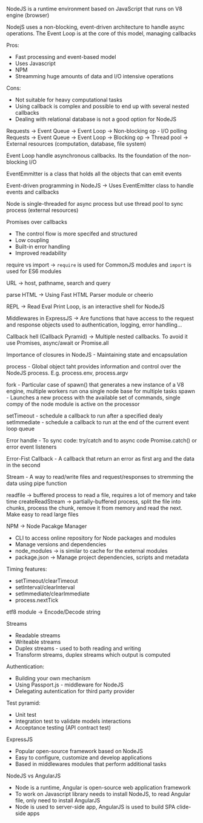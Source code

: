 NodeJS is a runtime environment based on JavaScript that runs on V8 engine (browser)

NodejS uses a non-blocking, event-driven architecture to handle async operations. The Event Loop is at the core of this model, managing callbacks

Pros:
- Fast processing and event-based model
- Uses Javascript
- NPM
- Streamming huge amounts of data and I/O intensive operations

Cons:
- Not suitable for heavy computational tasks
- Using callback is complex and possible to end up with several nested callbacks
- Dealing with relational database is not a good option for NodeJS

Requests -> Event Queue -> Event Loop -> Non-blocking op - I/O polling
Requests -> Event Queue -> Event Loop -> Blocking op -> Thread pool -> External resources (computation, database, file system)

Event Loop handle asynchronous callbacks. Its the foundation of the non-blocking I/O

EventEmmitter is a class that holds all the objects that can emit events

Event-driven programming in NodeJS -> Uses EventEmitter class to handle events and callbacks

Node is single-threaded for async process but use thread pool to sync process (external resources)

Promises over callbacks
- The control flow is more specifed and structured
- Low coupling
- Built-in error handling
- Improved readability

require vs import -> `require` is used for CommonJS modules and `import` is used for ES6 modules

URL -> host, pathname, search and query

parse HTML -> Using Fast HTML Parser module or cheerio

REPL -> Read Eval Print Loop, is an interactive shell for NodeJS

Middlewares in ExpressJS -> Are functions that have access to the request and response objects used to authentication, logging, error handling...

Callback hell (Callback Pyramid) -> Multiple nested callbacks. To avoid it use Promises, async/await or Promise.all

Importance of closures in NodeJS - Maintaining state and encapsulation

process - Global object taht provides information and control over the NodeJS process. E.g. process.env, process.argv  

fork - Particular case of spawn() that generates a new instance of a V8 engine, multiple workers run ona  single node base for multiple tasks
spawn - Launches a new process with the available set of commands, single compy of the node module is active on the processor

setTimeout - schedule a callback to run after a specified dealy
setImmediate - schedule a callback to run at the end of the current event loop queue

Error handle - To sync code: try/catch and to async code Promise.catch() or error event listeners

Error-Fist Callback - A callback that return an error as first arg and the data in the second

Stream - A way to read/write files and request/responses to stremming the data using pipe function

readfile -> buffered process to read a file, requires a lot of memory and take time
createReadStream -> partially-buffered process, split the file into chunks, process the chunk, remove it from memory and read the next. Make easy to read large files

NPM -> Node Pacakge Manager
- CLI to access online repository for Node packages and modules
- Manage versions and dependencies
- node_modules -> is similar to cache for the external modules
- package.json -> Manage project dependencies, scripts and metadata

Timing features:
- setTimeout/clearTimeout
- setInterval/clearInterval
- setImmediate/clearImmediate
- process.nextTick

etf8 module -> Encode/Decode string

Streams
- Readable streams
- Writeable streams
- Duplex streams - used to both reading and writing
- Transform streams, duplex streams which output is computed

Authentication:
- Building your own mechanism
- Using Passport.js - middleware for NodeJS
- Delegating autentication for third party provider

Test pyramid:
- Unit test
- Integration test to validate models interactions
- Acceptance testing (API contract test)

ExpressJS
- Popular open-source framework based on NodeJS
- Easy to configure, customize and develop applications
- Based in middlewares modules that perform additional tasks

NodeJS vs AngularJS
- Node is a runtime, Angular is open-source web application framework
- To work on Javascript library needs to install NodeJS, to read Angular file, only need to install AngularJS
- Node is used to server-side app, AngularJS is used to build SPA clide-side apps